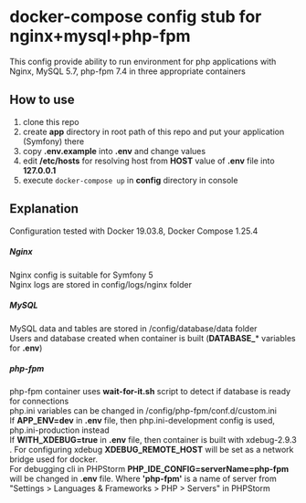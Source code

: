 # docker-compose config stub for nginx+mysql+php-fpm
This config provide ability to run environment for php applications with Nginx, MySQL 5.7, php-fpm 7.4 in three appropriate containers

## How to use
1. clone this repo
1. create **app** directory in root path of this repo and put your application (Symfony) there
1. copy **.env.example** into **.env** and change values
1. edit **/etc/hosts** for resolving host from **HOST** value of **.env** file into **127.0.0.1**
1. execute `docker-compose up` in **config** directory in console

## Explanation
Configuration tested with Docker 19.03.8, Docker Compose 1.25.4
##### Nginx
Nginx config is suitable for Symfony 5 \
Nginx logs are stored in config/logs/nginx folder 
##### MySQL
MySQL data and tables are stored in /config/database/data folder \
Users and database created when container is built (**DATABASE_*** variables for **.env**)

##### php-fpm
php-fpm container uses **wait-for-it.sh** script to detect if database is ready for connections \
php.ini variables can be changed in /config/php-fpm/conf.d/custom.ini \
If **APP_ENV=dev** in **.env** file, then php.ini-development config is used, php.ini-production instead \
If **WITH_XDEBUG=true** in **.env** file, then container is built with xdebug-2.9.3 . 
For configuring xdebug **XDEBUG_REMOTE_HOST** will be set as a network bridge used for docker. \
For debugging cli in PHPStorm **PHP_IDE_CONFIG=serverName=php-fpm** will be changed in **.env** file. Where **'php-fpm'** 
is a name of server from "Settings > Languages & Frameworks > PHP > Servers" in PHPStorm

